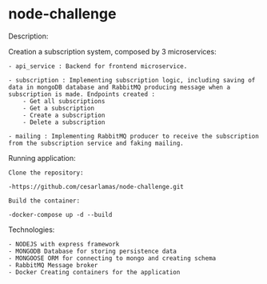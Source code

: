 # node-challenge

Description:

Creation a subscription system, composed by 3 microservices: 

    - api_service : Backend for frontend microservice.

    - subscription : Implementing subscription logic, including saving of data in mongoDB database and RabbitMQ producing message when a subscription is made. Endpoints created : 
        - Get all subscriptions
        - Get a subscription
        - Create a subscription
        - Delete a subscription

    - mailing : Implementing RabbitMQ producer to receive the subscription from the subscription service and faking mailing.

Running application: 
   
    Clone the repository: 
    
    -https://github.com/cesarlamas/node-challenge.git
    
    Build the container:
    
    -docker-compose up -d --build

Technologies:

    - NODEJS with express framework
    - MONGODB Database for storing persistence data 
    - MONGOOSE ORM for connecting to mongo and creating schema
    - RabbitMQ Message broker
    - Docker Creating containers for the application


